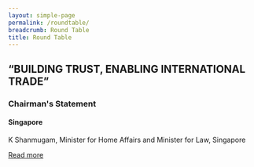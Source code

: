 ```yaml
---
layout: simple-page
permalink: /roundtable/
breadcrumb: Round Table
title: Round Table
---
```


## “BUILDING TRUST, ENABLING INTERNATIONAL TRADE”

### Chairman's Statement
#### Singapore
K Shanmugam, Minister for Home Affairs and Minister for Law, Singapore

[Read more](#)

